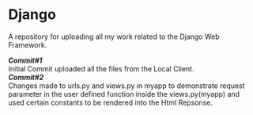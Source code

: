 # Django
A repository for uploading all my work related to the Django Web Framework.  
  
_**Commit#1**_  
Initial Commit uploaded all the files from the Local Client.  
_**Commit#2**_  
Changes made to urls.py and views.py in myapp to demonstrate request parameter in the user defined function inside the views.py(myapp) and used certain constants to be rendered into the Html Repsonse.  
